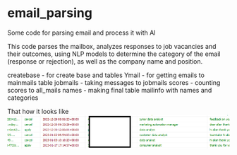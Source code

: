 # email_parsing
 Some code for parsing email and process it with AI

This code parses the mailbox, analyzes responses to job vacancies and their outcomes, using NLP models to determine the category of the email (response or rejection), as well as the company name and position.

createbase - for create base and tables
Ymail - for getting emails to mainmails table
jobmails - taking messages to jobmails
scores - counting scores to all_mails
names - making final table mailinfo with names and categories

That how it looks like
![Alt текст](result.png)